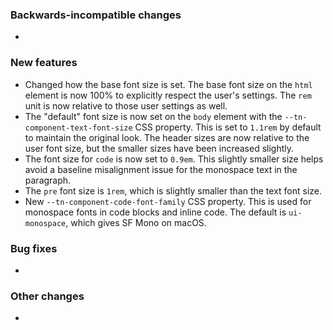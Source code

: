 <!-- Delete the sections that don't apply -->

### Backwards-incompatible changes

-

### New features

- Changed how the base font size is set. The base font size on the `html` element is now 100% to explicitly respect the user's settings. The `rem` unit is now relative to those user settings as well.
- The "default" font size is now set on the `body` element with the `--tn-component-text-font-size` CSS property. This is set to `1.1rem` by default to maintain the original look. The header sizes are now relative to the user font size, but the smaller sizes have been increased slightly.
- The font size for `code` is now set to `0.9em`. This slightly smaller size helps avoid a baseline misalignment issue for the monospace text in the paragraph.
- The `pre` font size is `1rem`, which is slightly smaller than the text font size.
- New `--tn-component-code-font-family` CSS property. This is used for monospace fonts in code blocks and inline code. The default is `ui-monospace`, which gives SF Mono on macOS.

### Bug fixes

-

### Other changes

-
